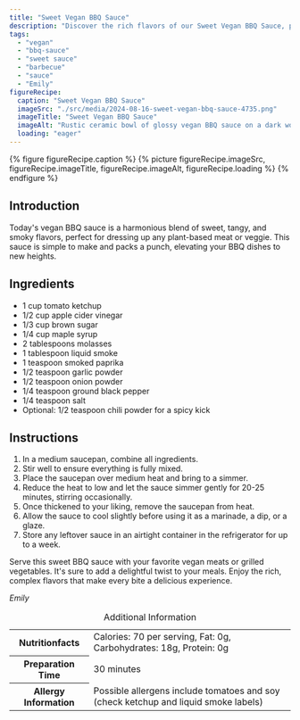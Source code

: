 ```yaml
---
title: "Sweet Vegan BBQ Sauce"
description: "Discover the rich flavors of our Sweet Vegan BBQ Sauce, perfect for enhancing any plant-based BBQ dish with its blend of sweet, tangy, and smoky notes."
tags:
  - "vegan"
  - "bbq-sauce"
  - "sweet sauce"
  - "barbecue"
  - "sauce"
  - "Emily"
figureRecipe: 
  caption: "Sweet Vegan BBQ Sauce"
  imageSrc: "./src/media/2024-08-16-sweet-vegan-bbq-sauce-4735.png"
  imageTitle: "Sweet Vegan BBQ Sauce"
  imageAlt: "Rustic ceramic bowl of glossy vegan BBQ sauce on a dark wooden table, surrounded by apple cider vinegar, maple syrup, and brown sugar, in soft natural light."
  loading: "eager"
---
```


{% figure figureRecipe.caption %}
{% picture figureRecipe.imageSrc, figureRecipe.imageTitle, figureRecipe.imageAlt, figureRecipe.loading %}
{% endfigure %}

## Introduction

Today's vegan BBQ sauce is a harmonious blend of sweet, tangy, and smoky flavors, perfect for dressing up any plant-based meat or veggie. This sauce is simple to make and packs a punch, elevating your BBQ dishes to new heights.

## Ingredients

- 1 cup tomato ketchup
- 1/2 cup apple cider vinegar
- 1/3 cup brown sugar
- 1/4 cup maple syrup
- 2 tablespoons molasses
- 1 tablespoon liquid smoke
- 1 teaspoon smoked paprika
- 1/2 teaspoon garlic powder
- 1/2 teaspoon onion powder
- 1/4 teaspoon ground black pepper
- 1/4 teaspoon salt
- Optional: 1/2 teaspoon chili powder for a spicy kick

## Instructions

1. In a medium saucepan, combine all ingredients.
2. Stir well to ensure everything is fully mixed.
3. Place the saucepan over medium heat and bring to a simmer.
4. Reduce the heat to low and let the sauce simmer gently for 20-25 minutes, stirring occasionally.
5. Once thickened to your liking, remove the saucepan from heat.
6. Allow the sauce to cool slightly before using it as a marinade, a dip, or a glaze.
7. Store any leftover sauce in an airtight container in the refrigerator for up to a week.

Serve this sweet BBQ sauce with your favorite vegan meats or grilled vegetables. It's sure to add a delightful twist to your meals. Enjoy the rich, complex flavors that make every bite a delicious experience.

*Emily*

<table><caption class='sr-only'>Additional Information</caption><tr><th>Nutritionfacts</th><td>Calories: 70 per serving, Fat: 0g, Carbohydrates: 18g, Protein: 0g&nbsp;</td></tr><tr><th>Preparation Time</th><td>30 minutes&nbsp;</td></tr><tr><th>Allergy Information</th><td>Possible allergens include tomatoes and soy (check ketchup and liquid smoke labels)&nbsp;</td></tr></table>

